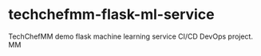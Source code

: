 # techchefmm-flask-ml-service
TechChefMM demo flask machine learning service CI/CD DevOps project. MM
